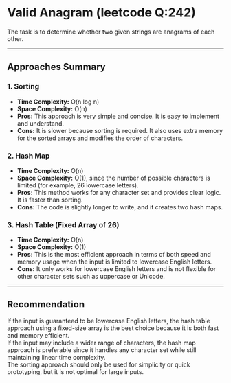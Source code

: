 # Valid Anagram (leetcode Q:242)

The task is to determine whether two given strings are anagrams of each other.

---

## Approaches Summary

### 1. Sorting

- **Time Complexity:** O(n log n)
- **Space Complexity:** O(n)
- **Pros:** This approach is very simple and concise. It is easy to implement and understand.
- **Cons:** It is slower because sorting is required. It also uses extra memory for the sorted arrays and modifies the order of characters.

### 2. Hash Map

- **Time Complexity:** O(n)
- **Space Complexity:** O(1), since the number of possible characters is limited (for example, 26 lowercase letters).
- **Pros:** This method works for any character set and provides clear logic. It is faster than sorting.
- **Cons:** The code is slightly longer to write, and it creates two hash maps.

### 3. Hash Table (Fixed Array of 26)

- **Time Complexity:** O(n)
- **Space Complexity:** O(1)
- **Pros:** This is the most efficient approach in terms of both speed and memory usage when the input is limited to lowercase English letters.
- **Cons:** It only works for lowercase English letters and is not flexible for other character sets such as uppercase or Unicode.

---

## Recommendation

If the input is guaranteed to be lowercase English letters, the hash table approach using a fixed-size array is the best choice because it is both fast and memory efficient.  
If the input may include a wider range of characters, the hash map approach is preferable since it handles any character set while still maintaining linear time complexity.  
The sorting approach should only be used for simplicity or quick prototyping, but it is not optimal for large inputs.
